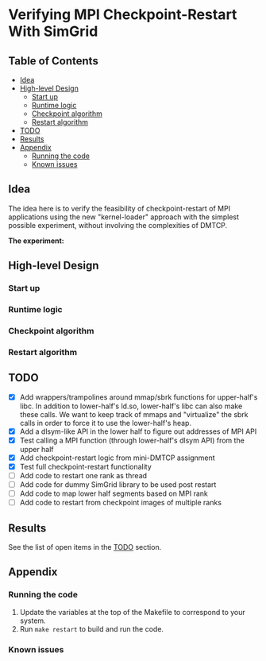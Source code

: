 # Verifying MPI Checkpoint-Restart With SimGrid

## Table of Contents

* [Idea](#idea)
* [High-level Design](#high-level-design)
  * [Start up](#start-up)
  * [Runtime logic](#runtime-logic)
  * [Checkpoint algorithm](#checkpoint-algorithm)
  * [Restart algorithm](#restart-algorithm)
* [TODO](#todo)
* [Results](#results)
* [Appendix](#appendix)
  * [Running the code](#running-the-code)
  * [Known issues](#known-issues)

## Idea

The idea here is to verify the feasibility of checkpoint-restart of MPI
applications using the new "kernel-loader" approach with the simplest
possible experiment, without involving the complexities of DMTCP.

**The experiment:**

## High-level Design

### Start up


### Runtime logic

### Checkpoint algorithm

### Restart algorithm

## TODO

* [x] Add wrappers/trampolines around mmap/sbrk functions for upper-half's
       libc. In addition to lower-half's ld.so, lower-half's libc can also
       make these calls. We want to keep track of mmaps and "virtualize"
       the sbrk calls in order to force it to use the lower-half's heap.
* [x] Add a dlsym-like API in the lower half to figure out addresses of MPI API
* [x] Test calling a MPI function (through lower-half's dlsym API) from the
       upper half
* [x] Add checkpoint-restart logic from mini-DMTCP assignment
* [x] Test full checkpoint-restart functionality
* [ ] Add code to restart one rank as thread
* [ ] Add code for dummy SimGrid library to be used post restart
* [ ] Add code to map lower half segments based on MPI rank
* [ ] Add code to restart from checkpoint images of multiple ranks

## Results

See the list of open items in the [TODO](#todo) section.

## Appendix

### Running the code

1. Update the variables at the top of the Makefile to correspond to your system.
2. Run `make restart` to build and run the code.

### Known issues
